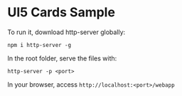 # UI5 Cards Sample
To run it, download http-server globally:

`npm i http-server -g`

In the root folder, serve the files with:

`http-server -p <port>`

In your browser, access `http://localhost:<port>/webapp`
